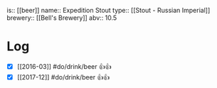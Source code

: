 is:: [[beer]]
name:: Expedition Stout
type:: [[Stout - Russian Imperial]]
brewery:: [[Bell's Brewery]]
abv:: 10.5

# Log
- [x] [[2016-03]] #do/drink/beer 👍👍
- [x] [[2017-12]] #do/drink/beer 👍👍
